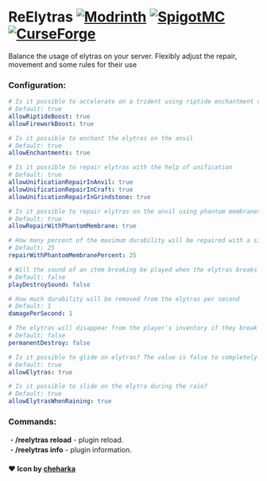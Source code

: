 # ReElytras [![Modrinth](https://img.shields.io/badge/Modrinth-00AF5C?style=for-the-badge&logo=modrinth&logoColor=000000)](https://modrinth.com/plugin/reelytras/) [![SpigotMC](https://img.shields.io/badge/SpigotMC-ED8106?style=for-the-badge&logo=spigotmc&logoColor=000000)](https://www.spigotmc.org/resources/reelytras.118030/) [![CurseForge](https://img.shields.io/badge/CurseForge-F16436?style=for-the-badge&logo=curseforge&logoColor=000000)](https://curseforge.com/minecraft/bukkit-plugins/reelytras)

Balance the usage of elytras on your server. Flexibly adjust the repair, movement and some rules for their use

### Configuration:
```yaml
# Is it possible to accelerate on a trident using riptide enchantment or fireworks
# Default: true
allowRiptideBoost: true
allowFireworkBoost: true

# Is it possible to enchant the elytras on the anvil
# Default: true
allowEnchantments: true

# Is it possible to repair elytras with the help of unification
# Default: true
allowUnificationRepairInAnvil: true
allowUnificationRepairInCraft: true
allowUnificationRepairInGrindstone: true

# Is it possible to repair elytras on the anvil using phantom membranes
# Default: true
allowRepairWithPhantomMembrane: true

# How many percent of the maximum durability will be repaired with a single phantom membrane
# Default: 25
repairWithPhantomMembranePercent: 25

# Will the sound of an item breaking be played when the elytras breaks
# Default: false
playDestroySound: false

# How much durability will be removed from the elytras per second
# Default: 1
damagePerSecond: 1

# The elytras will disappear from the player's inventory if they break down
# Default: false
permanentDestroy: false

# Is it possible to glide on elytras? The value is false to completely prohibit flight on elytras
# Default: true
allowElytras: true

# Is it possible to slide on the elytra during the rain?
# Default: true
allowElytrasWhenRaining: true
```

### Commands:
・**/reelytras reload** - plugin reload.<br>
・**/reelytras info** - plugin information.<br>

#### ❤️ Icon by [cheharka](https://purcat.monster/)
